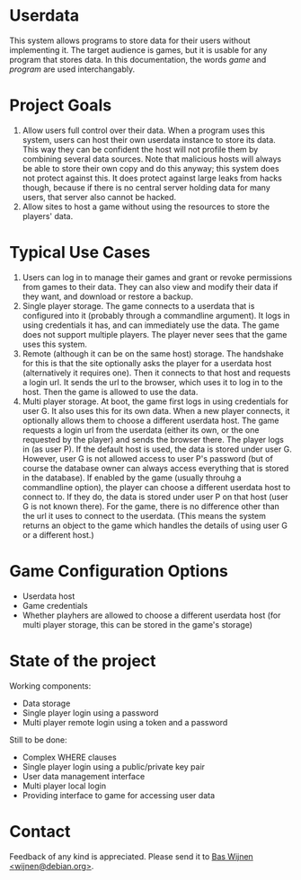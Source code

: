 # Userdata
This system allows programs to store data for their users without implementing
it. The target audience is games, but it is usable for any program that stores data. In this documentation, the words _game_ and _program_ are used interchangably.

# Project Goals

1. Allow users full control over their data. When a program uses this system, users can host their own userdata instance to store its data. This way they can be confident the host will not profile them by combining several data sources. Note that malicious hosts will always be able to store their own copy and do this anyway; this system does not protect against this. It does protect against large leaks from hacks though, because if there is no central server holding data for many users, that server also cannot be hacked.
2. Allow sites to host a game without using the resources to store the players' data.

# Typical Use Cases

1. Users can log in to manage their games and grant or revoke permissions from games to their data. They can also view and modify their data if they want, and download or restore a backup.
1. Single player storage. The game connects to a userdata that is configured into it (probably through a commandline argument). It logs in using credentials it has, and can immediately use the data. The game does not support multiple players. The player never sees that the game uses this system.
1. Remote (although it can be on the same host) storage. The handshake for this is that the site optionally asks the player for a userdata host (alternatively it requires one). Then it connects to that host and requests a login url. It sends the url to the browser, which uses it to log in to the host. Then the game is allowed to use the data.
1. Multi player storage. At boot, the game first logs in using credentials for user G. It also uses this for its own data. When a new player connects, it optionally allows them to choose a different userdata host. The game requests a login url from the userdata (either its own, or the one requested by the player) and sends the browser there. The player logs in (as user P). If the default host is used, the data is stored under user G. However, user G is not allowed access to user P's password (but of course the database owner can always access everything that is stored in the database). If enabled by the game (usually throuhg a commandline option), the player can choose a different userdata host to connect to. If they do, the data is stored under user P on that host (user G is not known there). For the game, there is no difference other than the url it uses to connect to the userdata. (This means the system returns an object to the game which handles the details of using user G or a different host.)

# Game Configuration Options

- Userdata host
- Game credentials
- Whether playhers are allowed to choose a different userdata host (for multi player storage, this can be stored in the game's storage)

# State of the project

Working components:

- Data storage
- Single player login using a password
- Multi player remote login using a token and a password

Still to be done:

- Complex WHERE clauses
- Single player login using a public/private key pair
- User data management interface
- Multi player local login
- Providing interface to game for accessing user data

# Contact

Feedback of any kind is appreciated. Please send it to [Bas Wijnen &lt;wijnen@debian.org&gt;](mailto:wijnen@debian.org?subject=Userdata%20feedback).
